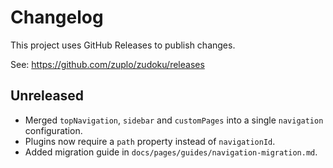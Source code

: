 # Changelog

This project uses GitHub Releases to publish changes.

See: https://github.com/zuplo/zudoku/releases

## Unreleased

- Merged `topNavigation`, `sidebar` and `customPages` into a single `navigation` configuration.
- Plugins now require a `path` property instead of `navigationId`.
- Added migration guide in `docs/pages/guides/navigation-migration.md`.

